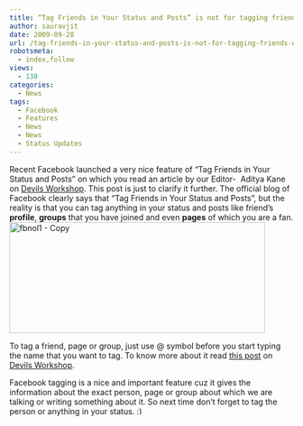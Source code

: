 ```yaml
---
title: “Tag Friends in Your Status and Posts” is not for tagging friends only
author: sauravjit
date: 2009-09-28
url: /tag-friends-in-your-status-and-posts-is-not-for-tagging-friends-only/
robotsmeta:
  - index,follow
views:
  - 138
categories:
  - News
tags:
  - Facebook
  - Features
  - News
  - News
  - Status Updates
---
```

Recent Facebook launched a very nice feature of &#8220;<span>Tag Friends in Your Status and Posts&#8221; on which you read an article by our Editor-  Aditya Kane on <a href="http://devilsworkshop.org/tag-friends-on-facebook-with-twitter-like-symbol/" target="_self">Devils Workshop</a>. This post is just to clarify it further. The official blog of Facebook clearly says that &#8220;</span><span>Tag Friends in Your Status and Posts&#8221;, but the reality is that you can tag anything in your status and posts like friend&#8217;s <strong>profile</strong>, <strong>groups</strong> that you have joined and even <strong>pages</strong> of which you are a fan.</span>  
<img class="aligncenter size-full  wp-image-54495" src="http://cdn.devilsworkshop.org/files/fbnol1-Copy.png" alt="fbnol1 - Copy" width="453" height="197" />

To tag a friend, page or group, just use @ symbol before you start typing the name that you want to tag. To know more about it read <a href="http://devilsworkshop.org/tag-friends-on-facebook-with-twitter-like-symbol/" target="_self">this post</a> on <a href="http://www.devilsworkshop.org" target="_self">Devils Workshop</a>.

Facebook tagging is a nice and important feature cuz it gives the information about the exact person, page or group about which we are talking or writing something about it. So next time don&#8217;t forget to tag the person or anything in your status. <img src="http://devilsworkshop.org/wp-includes/images/smilies/simple-smile.png" alt=":)" class="wp-smiley" style="height: 1em; max-height: 1em;" />
